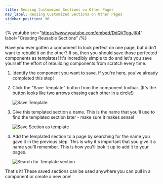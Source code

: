 ```yaml
---
title: Reusing Customized Sections on Other Pages
nav_label: Reusing Customized Sections on Other Pages
sidebar_position: 90
---
```


{% youtube src="https://www.youtube.com/embed/DdQVTogJjK4" label="Creating Reusable Sections" /%}

Have you ever gotten a component to look perfect on one page, but didn't want to rebuild it on the other? If so, then
you should save those perfected components as templates! It's incredibly simple to do and let's you save yourself the
effort of rebuilding components from scratch every time.

1. Identify the component you want to save. If you're here, you've already completed this step!
2. Click the "Save Template" button from the component toolbar. (It's the button looks like two arrows chasing each other in a circle!)

    ![Save Template](/assets/studio/1.png)

3. Give this templated section a name. This is the name that you'll use to find the templated section later - make sure it makes sense!

    ![Save Section as template](/assets/studio/2.png)

4. Add the templated section to a page by searching for the name you gave it in the previous step. This is why it's important that you give it a name you'll remember. This is how you'll look it up to add it to your
pages.

    ![Search for Template section](/assets/studio/3.png)

That's it! These saved sections can be used anywhere you can pull in a component or create a new one!

